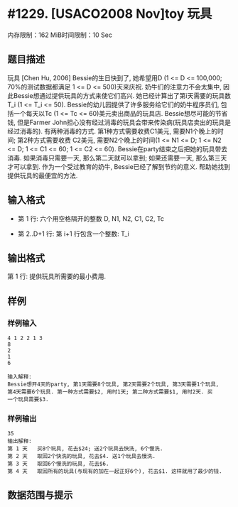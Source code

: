 # #1229. [USACO2008 Nov]toy 玩具

内存限制：162 MiB时间限制：10 Sec

## 题目描述

玩具 [Chen Hu, 2006] Bessie的生日快到了, 她希望用D (1 <= D <= 100,000; 70%的测试数据都满足 1 <= D <= 500)天来庆祝. 奶牛们的注意力不会太集中, 因此Bessie想通过提供玩具的方式来使它们高兴. 她已经计算出了第i天需要的玩具数T_i (1 <= T_i <= 50). Bessie的幼儿园提供了许多服务给它们的奶牛程序员们, 包括一个每天以Tc (1 <= Tc <= 60)美元卖出商品的玩具店. Bessie想尽可能的节省钱, 但是Farmer John担心没有经过消毒的玩具会带来传染病(玩具店卖出的玩具是经过消毒的). 有两种消毒的方式. 第1种方式需要收费C1美元, 需要N1个晚上的时间; 第2种方式需要收费 C2美元, 需要N2个晚上的时间(1 <= N1 <= D; 1 <= N2 <= D; 1 <= C1 <= 60; 1 <= C2 <= 60). Bessie在party结束之后把她的玩具带去消毒. 如果消毒只需要一天, 那么第二天就可以拿到; 如果还需要一天, 那么第三天才可以拿到. 作为一个受过教育的奶牛, Bessie已经了解到节约的意义. 帮助她找到提供玩具的最便宜的方法. 

## 输入格式

* 第 1 行: 六个用空格隔开的整数 D, N1, N2, C1, C2, Tc 

* 第 2..D+1 行: 第 i+1 行包含一个整数: T_i 

## 输出格式

第 1 行: 提供玩具所需要的最小费用. 

## 样例

### 样例输入

    
    4 1 2 2 1 3
    8
    2
    1
    6
    
    输入解释:
    Bessie想开4天的party, 第1天需要8个玩具, 第2天需要2个玩具, 第3天需要1个玩具,
    第4天需要6个玩具. 第一种方式需要$2, 用时1天; 第二种方式需要$1, 用时2天. 买
    一个玩具需要$3.
    
    
    

### 样例输出

    
    35
    输出解释:
    第 1 天   买8个玩具, 花去$24; 送2个玩具去快洗, 6个慢洗.
    第 2 天   取回2个快洗的玩具, 花去$4. 送1个玩具去慢洗.
    第 3 天   取回6个慢洗的玩具, 花去$6.
    第 4 天   取回所有的玩具(与现有的加在一起正好6个), 花去$1. 这样就用了最少的钱.
    
    

## 数据范围与提示
